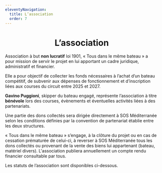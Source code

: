 ```yaml
---
eleventyNavigation:
  title: L’association
  order: 7
---
```

<h1 style="text-align: center">L’association</h1>

Association à but **non lucratif** loi 1901, « Tous dans le même bateau » a pour mission de servir le projet en lui apportant un cadre juridique, administratif et financier.

Elle a pour objectif de collecter les fonds nécessaires à l’achat d’un bateau compétitif, de subvenir aux dépenses de fonctionnement et d’inscription liées aux courses du circuit entre 2025 et 2027.

**Gavino Puggioni**, skipper du bateau engagé, représente l’association à titre **bénévole** lors des courses, évènements et éventuelles activités liées à des partenariats.

Une partie des dons collectés sera dirigée directement à SOS Méditerranée selon les conditions définies par la convention de partenariat établie entre les deux structures.

« Tous dans le même bateau » s’engage, à la clôture du projet ou en cas de cessation prématurée de celui-ci, à reverser à SOS Méditerranée tous les dons collectés ou provenant de la vente des biens lui appartenant (bateau, matériel divers). L'association publiera annuellement un compte rendu financier consultable par tous.

Les statuts de l’association sont disponibles ci-dessous.